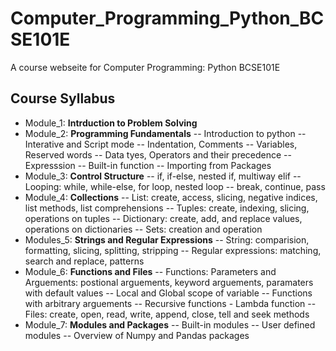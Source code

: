 # Computer_Programming_Python_BCSE101E
A course webseite for Computer Programming: Python BCSE101E
## Course Syllabus
- Module_1: **Intrduction to Problem Solving**
- Module_2: **Programming Fundamentals**
  -- Introduction to python
  -- Interative and Script mode
  -- Indentation, Comments
  -- Variables, Reserved words
  -- Data tyes, Operators and their precedence
  -- Expresssion
  -- Built-in function
  -- Importing from Packages
- Module_3: **Control Structure**
  -- if, if-else, nested if, multiway elif
  -- Looping: while, while-else, for loop, nested loop
  -- break, continue, pass
- Module_4: **Collections**
  -- List: create, access, slicing, negative indices, list methods, list comprehensions
  -- Tuples: create, indexing, slicing, operations on tuples
  -- Dictionary: create, add, and replace values, operations on dictionaries
  -- Sets: creation and operation
- Modules_5: **Strings and Regular Expressions**
  -- String: comparision, formatting, slicing, splitting, stripping
  -- Regular expressions: matching, search and replace, patterns
- Module_6: **Functions and Files**
  -- Functions: Parameters and Arguements: postional arguements, keyword arguements, paramaters with default values
  -- Local and Global scope of variable
  -- Functions with arbitrary arguements
  -- Recursive functions - Lambda function
  -- Files: create, open, read, write, append, close, tell and seek methods
- Module_7: **Modules and Packages**
  -- Built-in modules
  -- User defined modules
  -- Overview of Numpy and Pandas packages
